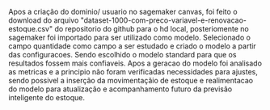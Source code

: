 Apos a criação do dominio/ usuario no sagemaker canvas, foi feito o download do arquivo "dataset-1000-com-preco-variavel-e-renovacao-estoque.csv" do repositorio do github para o hd local, posteriomente no sagemaker foi importado para ser utilizado como modelo. Selecionado o campo quantidade como campo a ser estudado e criado o modelo a partir das configuracoes.
Sendo escolhido o modelo standard para que os resultados fossem mais confiaveis. Apos a geracao do modelo foi analisado as metricas e a principio não foram verificadas necessidades para ajustes, sendo possivel a inserção da movimentaçãio de estoque e realimentacao do modelo para atualização e acompanhamento futuro da previsão inteligente do estoque.
